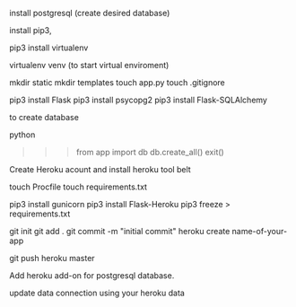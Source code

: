 
install postgresql
(create desired database)

install pip3,

pip3 install virtualenv

virtualenv venv (to start virtual enviroment)


mkdir static
mkdir templates
touch app.py
touch .gitignore


pip3 install Flask
pip3 install psycopg2
pip3 install Flask-SQLAlchemy



to create database 

python
>>> from app import db
>>> db.create_all()
>>> exit()


Create Heroku acount and install heroku tool belt


touch Procfile
touch requirements.txt



pip3 install gunicorn
pip3 install Flask-Heroku
pip3 freeze > requirements.txt


git init
git add .
git commit -m "initial commit"
heroku create name-of-your-app

git push heroku master

Add heroku add-on for postgresql database.

update data connection using your heroku data



